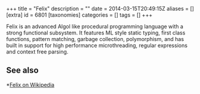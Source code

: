 +++
title = "Felix"
description = ""
date = 2014-03-15T20:49:15Z
aliases = []
[extra]
id = 6801
[taxonomies]
categories = []
tags = []
+++


Felix is an advanced Algol like procedural programming language with a strong functional subsystem. It features ML style static typing, first class functions, pattern matching, garbage collection, polymorphism, and has built in support for high performance microthreading, regular expressions and context free parsing.

## See also
*[Felix on Wikipedia](https://en.wikipedia.org/wiki/Felix_(programming_language))
